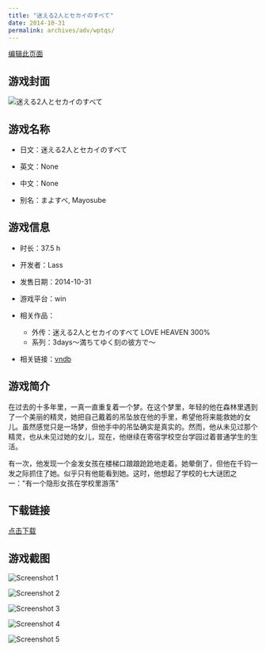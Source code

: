 ```yaml
---
title: "迷える2人とセカイのすべて"
date: 2014-10-31
permalink: archives/adv/wptqs/
---
```

[编辑此页面](https://github.com/ACG-3/ADV3-source/blob/main/source/_posts/%E8%BF%B7%E3%81%88%E3%82%8B2%E4%BA%BA%E3%81%A8%E3%82%BB%E3%82%AB%E3%82%A4%E3%81%AE%E3%81%99%E3%81%B9%E3%81%A6.md)

## 游戏封面

![迷える2人とセカイのすべて](https://pan.timero.xyz/d/onedrive/img_lib_001/%E8%BF%B7%E3%81%88%E3%82%8B2%E4%BA%BA%E3%81%A8%E3%82%BB%E3%82%AB%E3%82%A4%E3%81%AE%E3%81%99%E3%81%B9%E3%81%A6_cover.avif)


## 游戏名称

- 日文：迷える2人とセカイのすべて
- 英文：None
- 中文：None

- 别名：まよすべ, Mayosube


## 游戏信息

- 时长：37.5 h
- 开发者：Lass
- 发售日期：2014-10-31
- 游戏平台：win
- 相关作品：
   - 外传：迷える2人とセカイのすべて LOVE HEAVEN 300%
   - 系列：3days～満ちてゆく刻の彼方で～

- 相关链接：[vndb](https://vndb.org/v14523)


## 游戏简介

在过去的十多年里，一真一直重复着一个梦。在这个梦里，年轻的他在森林里遇到了一个美丽的精灵，她把自己戴着的吊坠放在他的手里，希望他将来能救她的女儿。虽然感觉只是一场梦，但他手中的吊坠确实是真实的。然而，他从未见过那个精灵，也从未见过她的女儿，现在，他继续在寄宿学校空台学园过着普通学生的生活。

有一次，他发现一个金发女孩在楼梯口踉踉跄跄地走着。她晕倒了，但他在千钧一发之际抓住了她。似乎只有他能看到她。这时，他想起了学校的七大谜团之一："有一个隐形女孩在学校里游荡"




## 下载链接

[点击下载](https://pan.timero.xyz/onedrive/adv_lib_001/%E8%BF%B7%E3%81%88%E3%82%8B2%E4%BA%BA%E3%81%A8%E3%82%BB%E3%82%AB%E3%82%A4%E3%81%AE%E3%81%99%E3%81%B9%E3%81%A6)


## 游戏截图


![Screenshot 1](https://pan.timero.xyz/d/onedrive/img_lib_001/%E8%BF%B7%E3%81%88%E3%82%8B2%E4%BA%BA%E3%81%A8%E3%82%BB%E3%82%AB%E3%82%A4%E3%81%AE%E3%81%99%E3%81%B9%E3%81%A6_Screenshot_1.avif)

![Screenshot 2](https://pan.timero.xyz/d/onedrive/img_lib_001/%E8%BF%B7%E3%81%88%E3%82%8B2%E4%BA%BA%E3%81%A8%E3%82%BB%E3%82%AB%E3%82%A4%E3%81%AE%E3%81%99%E3%81%B9%E3%81%A6_Screenshot_2.avif)

![Screenshot 3](https://pan.timero.xyz/d/onedrive/img_lib_001/%E8%BF%B7%E3%81%88%E3%82%8B2%E4%BA%BA%E3%81%A8%E3%82%BB%E3%82%AB%E3%82%A4%E3%81%AE%E3%81%99%E3%81%B9%E3%81%A6_Screenshot_3.avif)

![Screenshot 4](https://pan.timero.xyz/d/onedrive/img_lib_001/%E8%BF%B7%E3%81%88%E3%82%8B2%E4%BA%BA%E3%81%A8%E3%82%BB%E3%82%AB%E3%82%A4%E3%81%AE%E3%81%99%E3%81%B9%E3%81%A6_Screenshot_4.avif)

![Screenshot 5](https://pan.timero.xyz/d/onedrive/img_lib_001/%E8%BF%B7%E3%81%88%E3%82%8B2%E4%BA%BA%E3%81%A8%E3%82%BB%E3%82%AB%E3%82%A4%E3%81%AE%E3%81%99%E3%81%B9%E3%81%A6_Screenshot_5.avif)

